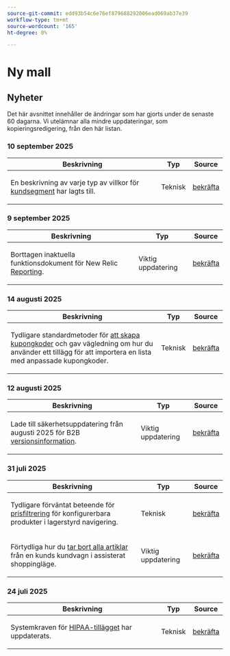 ```yaml
---
source-git-commit: edd93b54c6e76ef879688292006ead069ab37e39
workflow-type: tm+mt
source-wordcount: '165'
ht-degree: 0%

---
```

# Ny mall

## Nyheter

Det här avsnittet innehåller de ändringar som har gjorts under de senaste 60 dagarna. Vi utelämnar alla mindre uppdateringar, som kopieringsredigering, från den här listan.

### 10 september 2025

<table style="table-layout:auto;">
  <thead>
    <tr>
      <th>Beskrivning</th>
      <th>Typ</th>
      <th>Source</th>
    </tr>
  </thead>
  <tbody>
    <tr>
      <td><p>En beskrivning av varje typ av villkor för <a href="https://experienceleague.adobe.com/en/docs/commerce-admin/customers/segments/customer-segment-create">kundsegment</a> har lagts till.</p>
</td>
      <td>
        Teknisk
      </td>
      <td><a href="https://github.com/AdobeDocs/commerce-admin.en/commit/3caa8f3067d534d46e4dafb5731df200723216f8">bekräfta</a></td>
    </tr>
  </tbody>
</table>

### 9 september 2025

<table style="table-layout:auto;">
  <thead>
    <tr>
      <th>Beskrivning</th>
      <th>Typ</th>
      <th>Source</th>
    </tr>
  </thead>
  <tbody>
    <tr>
      <td><p>Borttagen inaktuella funktionsdokument för New Relic <a href="https://experienceleague.adobe.com/en/docs/commerce-admin/start/reporting/new-relic-reporting">Reporting</a>.</p>
</td>
      <td>
        Viktig uppdatering
      </td>
      <td><a href="https://github.com/AdobeDocs/commerce-admin.en/commit/066bcb5b86cfcf5ecb8a6384e6023fd839c4dfcb">bekräfta</a></td>
    </tr>
  </tbody>
</table>

### 14 augusti 2025

<table style="table-layout:auto;">
  <thead>
    <tr>
      <th>Beskrivning</th>
      <th>Typ</th>
      <th>Source</th>
    </tr>
  </thead>
  <tbody>
    <tr>
      <td><p>Tydligare standardmetoder för <a href="https://experienceleague.adobe.com/en/docs/commerce-admin/marketing/promotions/cart-rules/price-rules-cart-coupon">att skapa kupongkoder</a> och gav vägledning om hur du använder ett tillägg för att importera en lista med anpassade kupongkoder.</p>
</td>
      <td>
        Teknisk
      </td>
      <td><a href="https://github.com/AdobeDocs/commerce-admin.en/commit/95e0223bb211b03a9c9ede7b53372c33cad65885">bekräfta</a></td>
    </tr>
  </tbody>
</table>

### 12 augusti 2025

<table style="table-layout:auto;">
  <thead>
    <tr>
      <th>Beskrivning</th>
      <th>Typ</th>
      <th>Source</th>
    </tr>
  </thead>
  <tbody>
    <tr>
      <td><p>Lade till säkerhetsuppdatering från augusti 2025 för B2B <a href="https://experienceleague.adobe.com/en/docs/commerce-admin/b2b/release-notes">versionsinformation</a>.</p>
</td>
      <td>
        Viktig uppdatering
      </td>
      <td><a href="https://github.com/AdobeDocs/commerce-admin.en/commit/0ff127d55e62cc13241d9b6285f36a1bb56d8162">bekräfta</a></td>
    </tr>
  </tbody>
</table>

### 31 juli 2025

<table style="table-layout:auto;">
  <thead>
    <tr>
      <th>Beskrivning</th>
      <th>Typ</th>
      <th>Source</th>
    </tr>
  </thead>
  <tbody>
    <tr>
      <td><p>Tydligare förväntat beteende för <a href="https://experienceleague.adobe.com/en/docs/commerce-admin/catalog/catalog/navigation/navigation-layered#price-navigation">prisfiltrering</a> för konfigurerbara produkter i lagerstyrd navigering.</p>
</td>
      <td>
        Teknisk
      </td>
      <td><a href="https://github.com/AdobeDocs/commerce-admin.en/commit/3227227b6cf4f159b40fda8a5a165a7097f8a0bd">bekräfta</a></td>
    </tr>
    <tr>
      <td><p>Förtydliga hur du <a href="https://experienceleague.adobe.com/en/docs/commerce-admin/stores-sales/point-of-purchase/assist/shopping-assisted-cart-manage">tar bort alla artiklar</a> från en kunds kundvagn i assisterat shoppingläge.</p>
</td>
      <td>
        Viktig uppdatering
      </td>
      <td><a href="https://github.com/AdobeDocs/commerce-admin.en/commit/193248c1fce55c950b22ec8d86613d23be1ead11">bekräfta</a></td>
    </tr>
  </tbody>
</table>

### 24 juli 2025

<table style="table-layout:auto;">
  <thead>
    <tr>
      <th>Beskrivning</th>
      <th>Typ</th>
      <th>Source</th>
    </tr>
  </thead>
  <tbody>
    <tr>
      <td><p>Systemkraven för <a href="https://experienceleague.adobe.com/en/docs/commerce-admin/start/compliance/hipaa-ready-service/overview#system-requirements">HIPAA-tillägget</a> har uppdaterats.</p>
</td>
      <td>
        Teknisk
      </td>
      <td><a href="https://github.com/AdobeDocs/commerce-admin.en/commit/a8a79656179b9a725aa84ce5481ef82747547745">bekräfta</a></td>
    </tr>
  </tbody>
</table>
